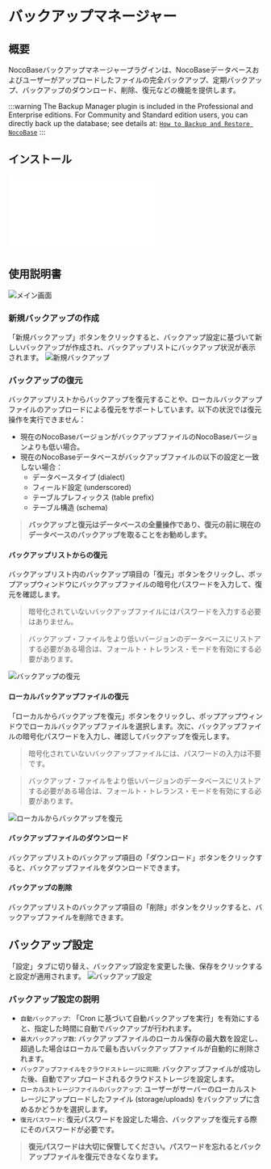 # バックアップマネージャー

<PluginInfo licenseBundled="professional" name="backups"></PluginInfo>

## 概要

NocoBaseバックアップマネージャープラグインは、NocoBaseデータベースおよびユーザーがアップロードしたファイルの完全バックアップ、定期バックアップ、バックアップのダウンロード、削除、復元などの機能を提供します。

:::warning
The Backup Manager plugin is included in the Professional and Enterprise editions. For Community and Standard edition users, you can directly back up the database; see details at: [`How to Backup and Restore NocoBase`](https://www.nocobase.com/en/blog/nocobase-backup-restore)
:::


## インストール

<embed src="./install.md"></embed>

## 使用説明書

![メイン画面](./static/main-screen.png)

### 新規バックアップの作成

「新規バックアップ」ボタンをクリックすると、バックアップ設定に基づいて新しいバックアップが作成され、バックアップリストにバックアップ状況が表示されます。
![新規バックアップ](./static/new-backup.png)

### バックアップの復元

バックアップリストからバックアップを復元することや、ローカルバックアップファイルのアップロードによる復元をサポートしています。以下の状況では復元操作を実行できません：
- 現在のNocoBaseバージョンがバックアップファイルのNocoBaseバージョンよりも低い場合。
- 現在のNocoBaseデータベースがバックアップファイルの以下の設定と一致しない場合：
  - データベースタイプ (dialect)
  - フィールド設定 (underscored)
  - テーブルプレフィックス (table prefix)
  - テーブル構造 (schema)

> **バックアップと復元はデータベースの全量操作であり、復元の前に現在のデータベースのバックアップを取ることをお勧めします。**

#### バックアップリストからの復元

バックアップリスト内のバックアップ項目の「復元」ボタンをクリックし、ポップアップウィンドウにバックアップファイルの暗号化パスワードを入力して、復元を確認します。
> 暗号化されていないバックアップファイルにはパスワードを入力する必要はありません。

> バックアップ・ファイルをより低いバージョンのデータベースにリストアする必要がある場合は、フォールト・トレランス・モードを有効にする必要があります。

![バックアップの復元](./static/restore-backup.png)

#### ローカルバックアップファイルの復元

「ローカルからバックアップを復元」ボタンをクリックし、ポップアップウィンドウでローカルバックアップファイルを選択します。次に、バックアップファイルの暗号化パスワードを入力し、確認してバックアップを復元します。
> 暗号化されていないバックアップファイルには、パスワードの入力は不要です。

> バックアップ・ファイルをより低いバージョンのデータベースにリストアする必要がある場合は、フォールト・トレランス・モードを有効にする必要があります。

![ローカルからバックアップを復元](./static/restore-from-local.png)

#### バックアップファイルのダウンロード

バックアップリストのバックアップ項目の「ダウンロード」ボタンをクリックすると、バックアップファイルをダウンロードできます。

#### バックアップの削除

バックアップリストのバックアップ項目の「削除」ボタンをクリックすると、バックアップファイルを削除できます。

## バックアップ設定

「設定」タブに切り替え、バックアップ設定を変更した後、保存をクリックすると設定が適用されます。
![バックアップ設定](./static/backup-settings.png)

### バックアップ設定の説明

- `自動バックアップ`: 「Cron に基づいて自動バックアップを実行」を有効にすると、指定した時間に自動でバックアップが行われます。
- `最大バックアップ数`: バックアップファイルのローカル保存の最大数を設定し、超過した場合はローカルで最も古いバックアップファイルが自動的に削除されます。
- `バックアップファイルをクラウドストレージに同期`: バックアップファイルが成功した後、自動でアップロードされるクラウドストレージを設定します。
- `ローカルストレージファイルのバックアップ`: ユーザーがサーバーのローカルストレージにアップロードしたファイル (storage/uploads) をバックアップに含めるかどうかを選択します。
- `復元パスワード`: 復元パスワードを設定した場合、バックアップを復元する際にそのパスワードが必要です。

> **復元パスワードは大切に保管してください。パスワードを忘れるとバックアップファイルを復元できなくなります。**
